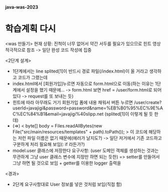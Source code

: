 #### java-was-2023 

# 학습계획 다시 

<was 만들기>
현재 상황: 진척이 너무 없어서 약간 서두를 필요가 있으므로 힌트 영상 적극적으로 참조 -> 일단 완성 코드 작성에 집중

<2단계 설계>
- 1단계에서는 line splited[1]이 반드시 경로 파일(/index.html)이 올 거라고 생각하고 코드가 그랬는데 
- index.html에서 [회원가입]누르면 자동으로 form.html으로 이동(하는 이유는 1단계에서 설정을 했기 때문에... -> form.html 보면 href = /user/form.html로 되어 있다 -> request를 또 보내는 듯)
- 힌트에 따라 아무래도 거기 회원가입 폼에 내용 채워서 버튼 누르면
/user/create?userId=javajigi&password=password&name=%EB%B0%95%EC%9E%AC%EC%84%B1&email=javajigi%40slipp.net
(splited[1]이 이렇게 될 듯 한데) 
- (=>) < byte[] body = Files.readAllBytes(new File("src/main/resources/templates" + path).toPath()); >
이 코드에 해당하는 저런 파일 이름은 없기 때문에(에러가 날지도?) -> 일단 저거에서 기존 코드하고 구분하게 처리 필요해 보임(: if 라든가?)
- model.user 클래스에 저장한다 요구사항: (user 도메인 객체를 생성하는 것과는 무관하게 그냥 user 클래스 변수에 지정만 하면 되는 듯한)
=> setter를 만들어서 그냥 하면 될 것으로 보임 + getter를 이용한 logger 출력을 

<경과>
- 2단계 요구사항대로 User 정보를 넣은 것처럼 보임(직접 함)
